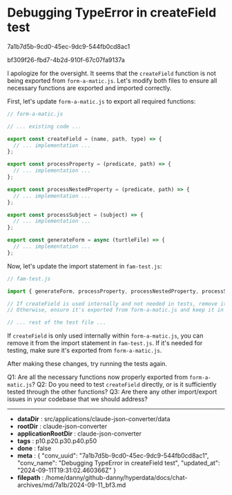 # Debugging TypeError in createField test

7a1b7d5b-9cd0-45ec-9dc9-544fb0cd8ac1

bf309f26-fbd7-4b2d-910f-67c07fa9137a

 I apologize for the oversight. It seems that the `createField` function is not being exported from `form-a-matic.js`. Let's modify both files to ensure all necessary functions are exported and imported correctly.

First, let's update `form-a-matic.js` to export all required functions:

```javascript
// form-a-matic.js

// ... existing code ...

export const createField = (name, path, type) => {
  // ... implementation ...
};

export const processProperty = (predicate, path) => {
  // ... implementation ...
};

export const processNestedProperty = (predicate, path) => {
  // ... implementation ...
};

export const processSubject = (subject) => {
  // ... implementation ...
};

export const generateForm = async (turtleFile) => {
  // ... implementation ...
};
```

Now, let's update the import statement in `fam-test.js`:

```javascript
// fam-test.js

import { generateForm, processProperty, processNestedProperty, processSubject } from './form-a-matic.js';

// If createField is used internally and not needed in tests, remove it from the import
// Otherwise, ensure it's exported from form-a-matic.js and keep it in the import

// ... rest of the test file ...
```

If `createField` is only used internally within `form-a-matic.js`, you can remove it from the import statement in `fam-test.js`. If it's needed for testing, make sure it's exported from `form-a-matic.js`.

After making these changes, try running the tests again.

Q1: Are all the necessary functions now properly exported from `form-a-matic.js`?
Q2: Do you need to test `createField` directly, or is it sufficiently tested through the other functions?
Q3: Are there any other import/export issues in your codebase that we should address?

---

* **dataDir** : src/applications/claude-json-converter/data
* **rootDir** : claude-json-converter
* **applicationRootDir** : claude-json-converter
* **tags** : p10.p20.p30.p40.p50
* **done** : false
* **meta** : {
  "conv_uuid": "7a1b7d5b-9cd0-45ec-9dc9-544fb0cd8ac1",
  "conv_name": "Debugging TypeError in createField test",
  "updated_at": "2024-09-11T19:31:02.460366Z"
}
* **filepath** : /home/danny/github-danny/hyperdata/docs/chat-archives/md/7a1b/2024-09-11_bf3.md
